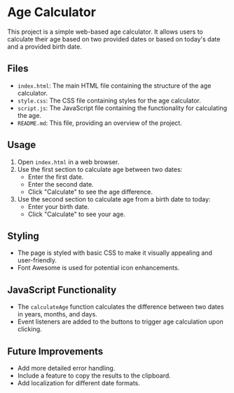 # Age Calculator

This project is a simple web-based age calculator. It allows users to calculate their age based on two provided dates or based on today's date and a provided birth date.

## Files

- `index.html`: The main HTML file containing the structure of the age calculator.
- `style.css`: The CSS file containing styles for the age calculator.
- `script.js`: The JavaScript file containing the functionality for calculating the age.
- `README.md`: This file, providing an overview of the project.

## Usage

1. Open `index.html` in a web browser.
2. Use the first section to calculate age between two dates:
   - Enter the first date.
   - Enter the second date.
   - Click "Calculate" to see the age difference.
3. Use the second section to calculate age from a birth date to today:
   - Enter your birth date.
   - Click "Calculate" to see your age.

## Styling

- The page is styled with basic CSS to make it visually appealing and user-friendly.
- Font Awesome is used for potential icon enhancements.

## JavaScript Functionality

- The `calculateAge` function calculates the difference between two dates in years, months, and days.
- Event listeners are added to the buttons to trigger age calculation upon clicking.

## Future Improvements

- Add more detailed error handling.
- Include a feature to copy the results to the clipboard.
- Add localization for different date formats.
